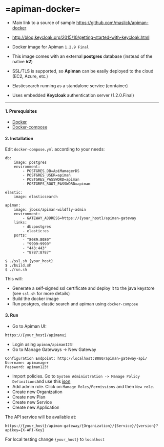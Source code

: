 =apiman-docker=
======
- Main link to a source of sample https://github.com/maslick/apiman-docker
- http://blog.keycloak.org/2015/10/getting-started-with-keycloak.html

 - Docker image for Apiman ``1.2.9 Final``
 - This image comes with an external **postgres** database (instead of the native **h2**)
 - SSL/TLS is supported, so **Apiman** can be easily deployed to the cloud (EC2, Azure, etc.)
 - Elasticsearch running as a standalone service (container)
 - Uses embedded **Keycloak** authentication server (1.2.0.Final)

----

#### 1. Prerequisites
 - [Docker](https://gist.github.com/maslick/69291bd5ed649892fe1b)
 - [Docker-compose](https://gist.github.com/maslick/5f77efa8ba0f8df98548)


#### 2. Installation
Edit ``docker-compose.yml`` according to your needs:
```
db:
    image: postgres
    environment:
        - POSTGRES_DB=ApiManagerDS
        - POSTGRES_USER=apiman
        - POSTGRES_PASSWORD=apiman
        - POSTGRES_ROOT_PASSWORD=apiman

elastic:
    image: elasticsearch

apiman:
    image: jboss/apiman-wildfly-admin
    environment:
        - GATEWAY_ADDRESS=https://{your_host}/apiman-gateway
    links:
        - db:postgres
        - elastic:es
    ports:
        - "8089:8080"
        - "9999:9990"
        - "443:443"
        - "8787:8787"
```


 ```
 $ ./ssl.sh {your_host}
 $ ./build.sh
 $ ./run.sh
 ```
 This will:
- Generate a self-signed ssl certificate and deploy it to the java keystore (see ``ssl.sh`` for more details)
- Build the docker image
- Run postgres, elastic search and apiman using ``docker-compose``
 
#### 3. Run
 - Go to Apiman UI:
```
https://{your_host}/apimanui
```
 - Login using ``apiman/apiman123!``
 - Go to Manage Gateways -> New Gateway
 
 ```
 Configuration Endpoint: http://localhost:8080/apiman-gateway-api/
 Username: apimanager
 Password: apiman123!
 ```
 - Import policies. Go to ``System Administration -> Manage Policy Definitions``and use this [json](https://raw.githubusercontent.com/apiman/apiman/master/distro/data/src/main/resources/data/all-policyDefs.json)
 - Add admin role. Click on ``Manage Roles/Permissions`` and then ``New role``.
 - Create new Organization
 - Create new Plan
 - Create new Service
 - Create new Application

The API service will be available at:
```
https://{your_host}/apiman-gateway/{Organization}/{Service}/{version}?apikey={X-API-Key}
```

For local testing change ``{your_host}`` to ``localhost``
